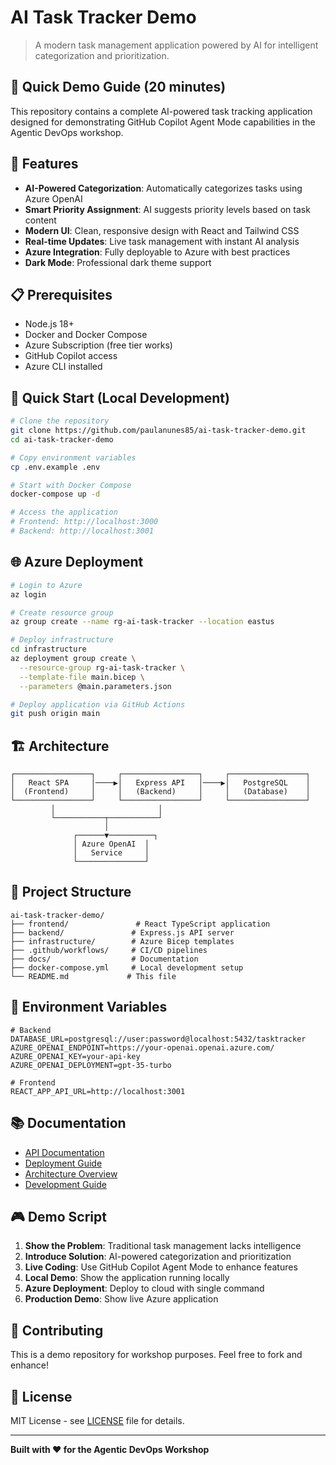 # AI Task Tracker Demo

> A modern task management application powered by AI for intelligent categorization and prioritization.

## 🚀 Quick Demo Guide (20 minutes)

This repository contains a complete AI-powered task tracking application designed for demonstrating GitHub Copilot Agent Mode capabilities in the Agentic DevOps workshop.

## 🎯 Features

- **AI-Powered Categorization**: Automatically categorizes tasks using Azure OpenAI
- **Smart Priority Assignment**: AI suggests priority levels based on task content
- **Modern UI**: Clean, responsive design with React and Tailwind CSS
- **Real-time Updates**: Live task management with instant AI analysis
- **Azure Integration**: Fully deployable to Azure with best practices
- **Dark Mode**: Professional dark theme support

## 📋 Prerequisites

- Node.js 18+
- Docker and Docker Compose
- Azure Subscription (free tier works)
- GitHub Copilot access
- Azure CLI installed

## 🏃 Quick Start (Local Development)

```bash
# Clone the repository
git clone https://github.com/paulanunes85/ai-task-tracker-demo.git
cd ai-task-tracker-demo

# Copy environment variables
cp .env.example .env

# Start with Docker Compose
docker-compose up -d

# Access the application
# Frontend: http://localhost:3000
# Backend: http://localhost:3001
```

## 🌐 Azure Deployment

```bash
# Login to Azure
az login

# Create resource group
az group create --name rg-ai-task-tracker --location eastus

# Deploy infrastructure
cd infrastructure
az deployment group create \
  --resource-group rg-ai-task-tracker \
  --template-file main.bicep \
  --parameters @main.parameters.json

# Deploy application via GitHub Actions
git push origin main
```

## 🏗️ Architecture

```
┌─────────────────┐     ┌─────────────────┐     ┌─────────────────┐
│   React SPA     │────▶│   Express API   │────▶│   PostgreSQL    │
│  (Frontend)     │     │   (Backend)     │     │   (Database)    │
└─────────────────┘     └─────────────────┘     └─────────────────┘
         │                       │
         └───────────┬───────────┘
                     │
              ┌──────▼──────────┐
              │ Azure OpenAI  │
              │   Service     │
              └───────────────┘
```

## 📁 Project Structure

```
ai-task-tracker-demo/
├── frontend/               # React TypeScript application
├── backend/               # Express.js API server
├── infrastructure/        # Azure Bicep templates
├── .github/workflows/     # CI/CD pipelines
├── docs/                  # Documentation
├── docker-compose.yml     # Local development setup
└── README.md             # This file
```

## 🔧 Environment Variables

```env
# Backend
DATABASE_URL=postgresql://user:password@localhost:5432/tasktracker
AZURE_OPENAI_ENDPOINT=https://your-openai.openai.azure.com/
AZURE_OPENAI_KEY=your-api-key
AZURE_OPENAI_DEPLOYMENT=gpt-35-turbo

# Frontend
REACT_APP_API_URL=http://localhost:3001
```

## 📚 Documentation

- [API Documentation](./docs/API.md)
- [Deployment Guide](./docs/DEPLOYMENT.md)
- [Architecture Overview](./docs/ARCHITECTURE.md)
- [Development Guide](./docs/DEVELOPMENT.md)

## 🎮 Demo Script

1. **Show the Problem**: Traditional task management lacks intelligence
2. **Introduce Solution**: AI-powered categorization and prioritization
3. **Live Coding**: Use GitHub Copilot Agent Mode to enhance features
4. **Local Demo**: Show the application running locally
5. **Azure Deployment**: Deploy to cloud with single command
6. **Production Demo**: Show live Azure application

## 🤝 Contributing

This is a demo repository for workshop purposes. Feel free to fork and enhance!

## 📄 License

MIT License - see [LICENSE](LICENSE) file for details.

---

**Built with ❤️ for the Agentic DevOps Workshop**